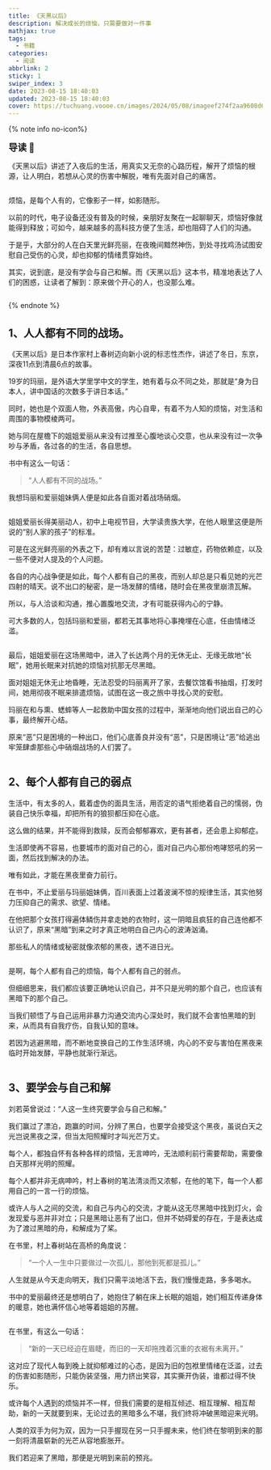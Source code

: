 ```yaml
---
title: 《天黑以后》
description: 解决成长的烦恼，只需要做对一件事
mathjax: true
tags:
  - 书籍
categories:
  - 阅读
abbrlink: 2
sticky: 1
swiper_index: 3
date: 2023-08-15 18:40:03
updated: 2023-08-15 18:40:03
cover: https://tuchuang.voooe.cn/images/2024/05/08/imageef274f2aa9608d63.png
---
```



{% note info no-icon%}
<p><font size="4px"><b>导读 📝</b></font></p>
<p>《天黑以后》讲述了入夜后的生活，用真实又无奈的心路历程，解开了烦恼的根源，让人明白，若想从心灵的伤害中解脱，唯有先面对自己的痛苦。</p>
<p><img src="https://tuchuang.voooe.cn/images/2024/05/08/imagee81cf66452274d68.png" alt="" /></p>
<p>烦恼，是每个人有的，它像影子一样，如影随形。</p>
<p>以前的时代，电子设备还没有普及的时候，亲朋好友聚在一起聊聊天，烦恼好像就能得到释放；可如今，越来越多的高科技方便了生活，却也阻碍了人们的沟通。</p>
<p>于是乎，大部分的人在白天里光鲜亮丽，在夜晚间黯然神伤，到处寻找鸡汤试图安慰自己受伤的心灵，却也抑郁的情绪贯穿始终。</p>
<p>其实，说到底，是没有学会与自己和解。而《天黑以后》这本书，精准地表达了人们的困惑，让读者了解到：原来做个开心的人，也没那么难。</p>
<p><img src="https://tuchuang.voooe.cn/images/2024/05/08/imageef274f2aa9608d63.png" alt="" /></p>
{% endnote %}

## 1、人人都有不同的战场。
<p>《天黑以后》是日本作家村上春树迈向新小说的标志性杰作，讲述了冬日，东京，深夜11点到清晨6点的故事。</p>
<p>19岁的玛丽，是外语大学里学中文的学生，她有着与众不同之处，那就是“身为日本人，讲中国话的次数多于讲日本话。”</p>
<p>同时，她也是个双面人物，外表高傲，内心自卑，有着不为人知的烦恼，对生活和周围的事物模棱两可。</p>
<p>她与同在屋檐下的姐姐爱丽从来没有过推至心腹地谈心交意，也从来没有过一次争吵与矛盾，各过各的的生活，各自思想。</p>
<p>书中有这么一句话：</p>

>  “人人都有不同的战场。”
<p>我想玛丽和爱丽姐妹俩人便是如此各自面对着战场硝烟。</p>
<p><img src="https://tuchuang.voooe.cn/images/2024/05/08/image073c6c44e175599d.png" alt="" /></p>

<p>姐姐爱丽长得美丽动人，初中上电视节目，大学读贵族大学，在他人眼里这便是所说的“别人家的孩子”的标准。</p>
<p>可是在这光鲜亮丽的外表之下，却有难以言说的苦楚：过敏症，药物依赖症，以及一些不便对人提及的个人问题。</p>
<p>各自的内心战争便是如此，每个人都有自己的黑夜，而别人却总是只看见她的光芒四射的晴天。说不出口的秘密，是一场发酵的情绪，随时会在黑夜里崩溃瓦解。</p>
<p>所以，与人洽谈和沟通，推心置腹地交流，才有可能获得内心的宁静。</p>
<p>可大多数的人，包括玛丽和爱丽，都若无其事地将心事掩埋在心底，任由情绪泛滥。</p>
<p><img src="https://tuchuang.voooe.cn/images/2024/05/08/image6da25e190b0a7b6d.png" alt="" /></p>
<p>最后，姐姐爱丽在这场黑暗中，进入了长达两个月的无休无止、无缘无故地“长眠”，她用长眠来对抗她的烦恼对抗那无尽黑暗。</p>
<p>面对姐姐无休无止地昏睡，无法忍受的玛丽离开了家，去餐饮馆看书抽烟，打发时间，她用彻夜不眠来排遣烦恼，试图在这一夜之旅中寻找心灵的安慰。</p>
<p>玛丽在和与熏、蟋蟀等人一起救助中国女孩的过程中，渐渐地向他们说出自己的心事，最终解开心结。</p>
<p>原来“恶”只是困境的一种出口，他们心底善良并没有“恶”，只是困境让“恶”给逃出牢笼肆虐那些心中硝烟战场的人们罢了。</p>
<p><img src="https://tuchuang.voooe.cn/images/2024/05/08/image2a794954b44642fc.png" alt="" /></p>

## 2、每个人都有自己的弱点
<p>生活中，有太多的人，戴着虚伪的面具生活，用否定的语气拒绝着自己的懦弱，伪装自己快乐幸福，却把所有的狼狈都压抑在心底。</p>
<p>这么做的结果，并不能得到救赎，反而会郁郁寡欢，更有甚者，还会患上抑郁症。</p>
<p>生活即使再不容易，也要城市的面对自己的心，面对自己内心那份咆哮怒吼的另一面，然后找到解决的办法。</p>
<p>唯有如此，才能在黑夜里奋力前行。</p>
<p>在书中，不止爱丽与玛丽姐妹俩，百川表面上过着波澜不惊的规律生活，其实他努力压抑自己的需求、欲望、情绪。</p>
<p>在他把那个女孩打得遍体鳞伤并拿走她的衣物时，这一阴暗且疯狂的自己连他都不认识了，原来“黑暗”到来之时才真正地明白自己内心的波涛汹涌。</p>
<p>那些私人的情绪或秘密就像浓郁的黑夜，透不进日光。</p>
<p><img src="https://tuchuang.voooe.cn/images/2024/05/08/image6968224526161673.png" alt="" /></p>
<p>是啊，每个人都有自己的烦恼，每个人都有自己的弱点。</p>
<p>但细细思来，我们都应该要正确地认识自己，并不只是光明的那个自己，也应该有黑暗下的那个自己。</p>
<p>当我们顿悟了与自己运用非暴力沟通交流内心深处时，我们就不会害怕黑暗的到来，从而具有自我疗伤，自我认知的意味。</p>
<p>若因为逃避黑暗，而不断地变换自己的工作生活环境，内心的不安与害怕在黑夜来临时开始发酵，平静也就渐行渐远。</p>
<p><img src="https://tuchuang.voooe.cn/images/2024/05/08/image280c55b663f4e829.png" alt="" /></p>

## 3、要学会与自己和解

<p>刘若英曾说过：“人这一生终究要学会与自己和解。”</p>
<p>我们赢过了漂泊，跑赢的时间，分辨了黑白，也要学会接受这个黑夜，虽说白天之光岂说黑夜之深，但当太阳照耀时才叫光芒万丈。</p>
<p>每个人，都独自怀有各种各样的烦恼，无言呻吟，无法顺利前行需要帮助，需要像白天那样光明的照耀。</p>
<p>每个人都并非无病呻吟，村上春树的笔法清淡而又浓郁，在他的笔下，每一个人都用自己的一言一行的烦恼。</p>
<p>或许人与人之间的交流，和自己与内心的交流，才能从这无尽黑暗中找到灯火，会发现爱与恶并非对立；只是黑暗让恶有了出口，但并不妨碍爱的存在，于是表达成为了渡过黑暗的舟，和解成为了桨。<p>
<p>在书里，村上春树站在高桥的角度说：</p>

>  “一个人一生中只要做过一次孤儿，那他到死都是孤儿。”
<p>人生就是从今天走向明天，我们只需平淡地活下去，我们慢慢走路，多多喝水。</p>
<p>书中的爱丽最终还是想明白了，她抱住了躺在床上长眠的姐姐，她们相互传递身体的暖意，她也满怀信心地等着姐姐的苏醒。</p>
<p><img src="https://tuchuang.voooe.cn/images/2024/05/08/image55a75f07137432c3.png" alt="" /></p>
<p>在书里，有这么一句话：</p>

>  “新的一天已经迫在眉睫，而旧的一天却拖拽着沉重的衣裾有未离开。”
<p>这对应了现代人每到晚上就抑郁难过的心态，是因为旧的包袱里情绪在泛滥，过去的伤害如影随形，只能伪装坚强，用力挤出笑容，其实撕开伪装，谁都过得不快乐。</p>
<p>或许每个人遇到的烦恼并不一样，但我们需要的是相互倾述、相互理解、相互帮助，新的一天就要到来，无论过去的黑暗多么不堪，我们终将冲破黑暗迎来光明。</p>
<p>人类的双手为何为双，因为一只手握现在另一只手握未来，他们终在黎明到来的那一刻将清晨崭新的光芒从容地膨胀开。</p>
<p>我们若迎来了黑暗，那便是光明到来前的预兆。</p>
